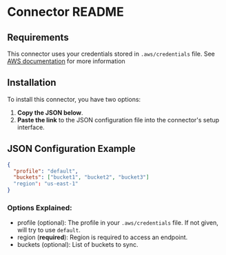 # Connector README

## Requirements

This connector uses your credentials stored in `.aws/credentials` file.
See [AWS documentation](https://docs.aws.amazon.com/cli/latest/userguide/cli-authentication-user.html) for more information

## Installation

To install this connector, you have two options:

1. **Copy the JSON below**.
2. **Paste the link** to the JSON configuration file into the connector's setup interface.

## JSON Configuration Example

```json
{
  "profile": "default",
  "buckets": ["bucket1", "bucket2", "bucket3"]
  "region": "us-east-1"
}
```

### Options Explained:

- profile (optional): The profile in your `.aws/credentials` file. If not given, will try to use `default`.
- region (**required**): Region is required to access an endpoint.
- buckets (optional): List of buckets to sync.
